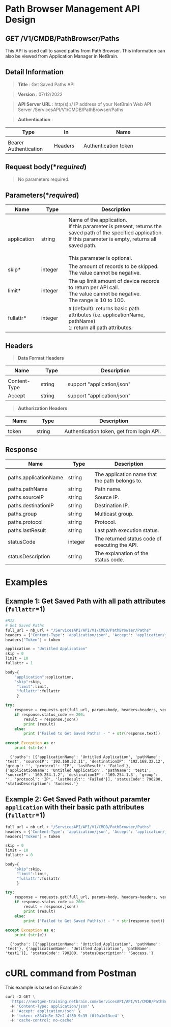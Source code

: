 

# Path Browser Management API Design

## ***GET*** /V1/CMDB/PathBrowser/Paths
This API is used call to saved paths from Path Browser.
This information can also be viewed from Application Manager in NetBrain.

## Detail Information

> **Title** : Get Saved Paths API<br>

> **Version** : 07/12/2022

> **API Server URL** : http(s):// IP address of your NetBrain Web API Server /ServicesAPI/V1/CMDB/PathBrowser/Paths

> **Authentication** : 

|**Type**|**In**|**Name**|
|------|------|------|
|<img width=100/>|<img width=100/>|<img width=500/>|
|Bearer Authentication| Headers | Authentication token | 

## Request body(****required***)

> No parameters required.

## Parameters(****required***)  
|**Name**|**Type**|**Description**|
|------|------|------|
|<img width=100/>|<img width=100/>|<img width=500/>|
|application|string| Name of the application. <br>If this parameter is present, returns the saved path of the specified application. <br>If this parameter is empty, returns all saved path. <br><br> This parameter is optional.|
|skip*|integer|The amount of records to be skipped. <br>The value cannot be negative.|
|limit*|integer|The up limit amount of device records to return per API call. <br>The value cannot be negative. <br>The range is 10 to 100.|
|fullattr*|integer|`0` (default): returns basic path attributes (i.e. applicationName, pathName) <br>`1`: return all path attributes.|


## Headers

> **Data Format Headers**

|**Name**|**Type**|**Description**|
|------|------|------|
|<img width=100/>|<img width=100/>|<img width=500/>|
| Content-Type | string  | support "application/json" |
| Accept | string  | support "application/json" |

> **Authorization Headers**

|**Name**|**Type**|**Description**|
|------|------|------|
|<img width=100/>|<img width=100/>|<img width=500/>|
| token | string  | Authentication token, get from login API. |


## Response

|**Name**|**Type**|**Description**|
|------|------|------|
|<img width=100/>|<img width=100/>|<img width=500/>|
|paths.applicationName| string |The application name that the path belongs to.|
|paths.pathName| string |Path name.|
|paths.sourceIP| string |Source IP.|
|paths.destinationIP| string |Destination IP.|
|paths.group| string |Multicast group.|
|paths.protocol| string |Protocol.|
|paths.lastResult| string |Last path execution status.|
|statusCode| integer | The returned status code of executing the API.  |
|statusDescription| string | The explanation of the status code. |


# Examples

## Example 1: Get Saved Path with all path attributes (`fullattr`=1)
```python
#R12
# Get Saved Paths
full_url = nb_url + "/ServicesAPI/API/V1/CMDB/PathBrowser/Paths"
headers = {'Content-Type': 'application/json', 'Accept': 'application/json'}
headers["Token"] = token

application = "Untitled Application"
skip = 0
limit = 10
fullattr = 1

body={
    "application":application,
    "skip":skip,
     "limit":limit,
     "fullattr":fullattr
     }

try:
    response = requests.get(full_url, params=body, headers=headers, verify=False)
    if response.status_code == 200:
        result = response.json()
        print (result)
    else:
        print ("Failed to Get Saved Paths! - " + str(response.text))
    
except Exception as e:
    print (str(e)) 
```
```
  {'paths': [{'applicationName': 'Untitled Application', 'pathName': 'test', 'sourceIP': '192.168.32.11', 'destinationIP': '192.168.32.12', 'group': '', 'protocol': 'IP', 'lastResult': 'Failed'}, {'applicationName': 'Untitled Application', 'pathName': 'test1', 'sourceIP': '169.254.1.2', 'destinationIP': '169.254.1.3', 'group': '', 'protocol': 'IP', 'lastResult': 'Failed'}], 'statusCode': 790200, 'statusDescription': 'Success.'}
```


## Example 2: Get Saved Path without paramter `application` with their basic path attributes (`fullattr`=1)
```python
full_url = nb_url + "/ServicesAPI/API/V1/CMDB/PathBrowser/Paths"
headers = {'Content-Type': 'application/json', 'Accept': 'application/json'}
headers["Token"] = token

skip = 0
limit = 10
fullattr = 0

body={
    "skip":skip,
     "limit":limit,
     "fullattr":fullattr
     }

try:
    response = requests.get(full_url, params=body, headers=headers, verify=False)
    if response.status_code == 200:
        result = response.json()
        print (result)
    else:
        print ("Failed to Get Saved Path(s)! - " + str(response.text))
    
except Exception as e:
    print (str(e)) 
```
```
  {'paths': [{'applicationName': 'Untitled Application', 'pathName': 'test'}, {'applicationName': 'Untitled Application', 'pathName': 'test1'}], 'statusCode': 790200, 'statusDescription': 'Success.'}
```


# cURL command from Postman
This example is based on Example 2

```python
curl -X GET \
  'https://nextgen-training.netbrain.com/ServicesAPI/API/V1/CMDB/PathBrowser/Paths?skip=0&limit=10&fullattr=0' \
  -H 'Content-Type: application/json' \
  -H 'Accept: application/json' \
  -H 'token: e8341d5e-32e2-4f80-9c35-f0f9a1d13ce4' \
  -H 'cache-control: no-cache'
  ```
